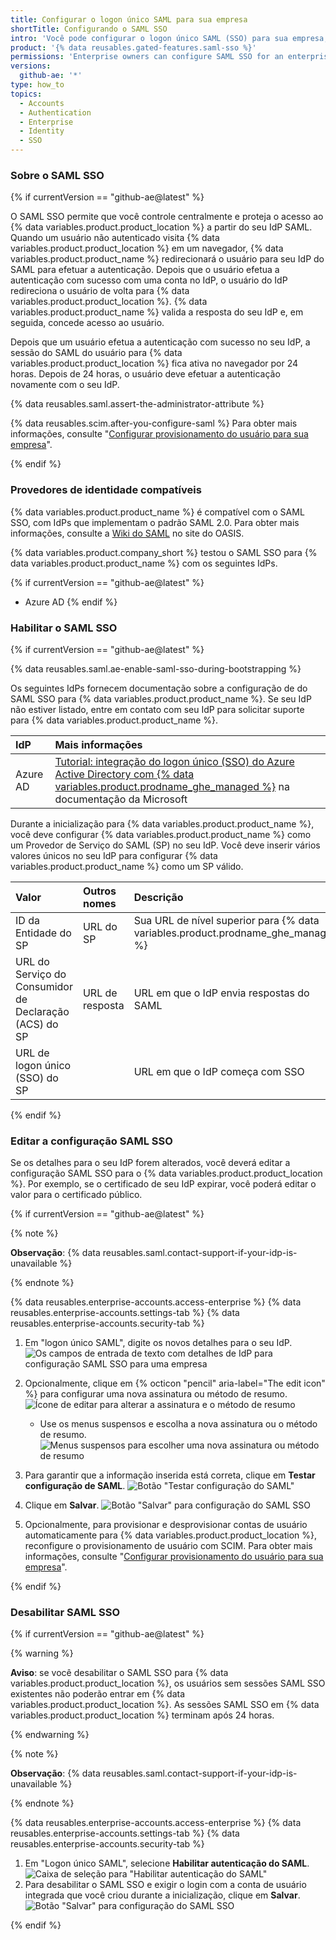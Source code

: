 ```yaml
---
title: Configurar o logon único SAML para sua empresa
shortTitle: Configurando o SAML SSO
intro: 'Você pode configurar o logon único SAML (SSO) para sua empresa, o que permite que você controle centralmente a autenticação para {% data variables.product.product_location %} usando seu provedor de identidade (IdP).'
product: '{% data reusables.gated-features.saml-sso %}'
permissions: 'Enterprise owners can configure SAML SSO for an enterprise on {% data variables.product.product_name %}.'
versions:
  github-ae: '*'
type: how_to
topics:
  - Accounts
  - Authentication
  - Enterprise
  - Identity
  - SSO
---
```


### Sobre o SAML SSO

{% if currentVersion == "github-ae@latest" %}

O SAML SSO permite que você controle centralmente e proteja o acesso ao {% data variables.product.product_location %} a partir do seu IdP SAML. Quando um usuário não autenticado visita {% data variables.product.product_location %} em um navegador, {% data variables.product.product_name %} redirecionará o usuário para seu IdP do SAML para efetuar a autenticação. Depois que o usuário efetua a autenticação com sucesso com uma conta no IdP, o usuário do IdP redireciona o usuário de volta para {% data variables.product.product_location %}. {% data variables.product.product_name %} valida a resposta do seu IdP e, em seguida, concede acesso ao usuário.

Depois que um usuário efetua a autenticação com sucesso no seu IdP, a sessão do SAML do usuário para {% data variables.product.product_location %} fica ativa no navegador por 24 horas. Depois de 24 horas, o usuário deve efetuar a autenticação novamente com o seu IdP.

{% data reusables.saml.assert-the-administrator-attribute %}

{% data reusables.scim.after-you-configure-saml %} Para obter mais informações, consulte "[Configurar provisionamento do usuário para sua empresa](/admin/authentication/configuring-user-provisioning-for-your-enterprise)".

{% endif %}

### Provedores de identidade compatíveis

{% data variables.product.product_name %} é compatível com o SAML SSO, com IdPs que implementam o padrão SAML 2.0. Para obter mais informações, consulte a [Wiki do SAML](https://wiki.oasis-open.org/security) no site do OASIS.

{% data variables.product.company_short %} testou o SAML SSO para {% data variables.product.product_name %} com os seguintes IdPs.

{% if currentVersion == "github-ae@latest" %}
- Azure AD
{% endif %}

### Habilitar o SAML SSO

{% if currentVersion == "github-ae@latest" %}

{% data reusables.saml.ae-enable-saml-sso-during-bootstrapping %}

Os seguintes IdPs fornecem documentação sobre a configuração de do SAML SSO para {% data variables.product.product_name %}. Se seu IdP não estiver listado, entre em contato com seu IdP para solicitar suporte para {% data variables.product.product_name %}.

 | IdP      | Mais informações                                                                                                                                                                                                                           |
 |:-------- |:------------------------------------------------------------------------------------------------------------------------------------------------------------------------------------------------------------------------------------------ |
 | Azure AD | [Tutorial: integração do logon único (SSO) do Azure Active Directory com {% data variables.product.prodname_ghe_managed %}](https://docs.microsoft.com/azure/active-directory/saas-apps/github-ae-tutorial) na documentação da Microsoft |

Durante a inicialização para {% data variables.product.product_name %}, você deve configurar {% data variables.product.product_name %} como um Provedor de Serviço do SAML (SP) no seu IdP. Você deve inserir vários valores únicos no seu IdP para configurar {% data variables.product.product_name %} como um SP válido.

| Valor                                                  | Outros nomes    | Descrição                                                                          | Exemplo                   |
|:------------------------------------------------------ |:--------------- |:---------------------------------------------------------------------------------- |:------------------------- |
| ID da Entidade do SP                                   | URL do SP       | Sua URL de nível superior para {% data variables.product.prodname_ghe_managed %} | <code>https://<em>YOUR-GITHUB-AE-HOSTNAME</em></code> |
| URL do Serviço do Consumidor de Declaração (ACS) do SP | URL de resposta | URL em que o IdP envia respostas do SAML                                           | <code>https://<em>YOUR-GITHUB-AE-HOSTNAME</em>/saml/consume</code> |
| URL de logon único (SSO) do SP                         |                 | URL em que o IdP começa com SSO                                                    | <code>https://<em>YOUR-GITHUB-AE-HOSTNAME</em>/sso</code> |

{% endif %}

### Editar a configuração SAML SSO

Se os detalhes para o seu IdP forem alterados, você deverá editar a configuração SAML SSO para o {% data variables.product.product_location %}. Por exemplo, se o certificado de seu IdP expirar, você poderá editar o valor para o certificado público.

{% if currentVersion == "github-ae@latest" %}

{% note %}

**Observação**: {% data reusables.saml.contact-support-if-your-idp-is-unavailable %}

{% endnote %}

{% data reusables.enterprise-accounts.access-enterprise %}
{% data reusables.enterprise-accounts.settings-tab %}
{% data reusables.enterprise-accounts.security-tab %}
1. Em "logon único SAML", digite os novos detalhes para o seu IdP. ![Os campos de entrada de texto com detalhes de IdP para configuração SAML SSO para uma empresa](/assets/images/help/saml/ae-edit-idp-details.png)
1. Opcionalmente, clique em {% octicon "pencil" aria-label="The edit icon" %} para configurar uma nova assinatura ou método de resumo. ![Ícone de editar para alterar a assinatura e o método de resumo](/assets/images/help/saml/ae-edit-idp-details-edit-signature-and-digest.png)

    - Use os menus suspensos e escolha a nova assinatura ou o método de resumo. ![Menus suspensos para escolher uma nova assinatura ou método de resumo](/assets/images/help/saml/ae-edit-idp-details-edit-signature-and-digest-drop-down-menus.png)
1. Para garantir que a informação inserida está correta, clique em **Testar configuração de SAML**. ![Botão "Testar configuração do SAML"](/assets/images/help/saml/ae-edit-idp-details-test-saml-configuration.png)
1. Clique em **Salvar**. ![Botão "Salvar" para configuração do SAML SSO](/assets/images/help/saml/ae-edit-idp-details-save.png)
1. Opcionalmente, para provisionar e desprovisionar contas de usuário automaticamente para {% data variables.product.product_location %}, reconfigure o provisionamento de usuário com SCIM. Para obter mais informações, consulte "[Configurar provisionamento do usuário para sua empresa](/admin/authentication/configuring-user-provisioning-for-your-enterprise)".

{% endif %}

### Desabilitar SAML SSO

{% if currentVersion == "github-ae@latest" %}

{% warning %}

**Aviso**: se você desabilitar o SAML SSO para {% data variables.product.product_location %}, os usuários sem sessões SAML SSO existentes não poderão entrar em {% data variables.product.product_location %}. As sessões SAML SSO em {% data variables.product.product_location %} terminam após 24 horas.

{% endwarning %}

{% note %}

**Observação**: {% data reusables.saml.contact-support-if-your-idp-is-unavailable %}

{% endnote %}

{% data reusables.enterprise-accounts.access-enterprise %}
{% data reusables.enterprise-accounts.settings-tab %}
{% data reusables.enterprise-accounts.security-tab %}
1. Em "Logon único SAML", selecione **Habilitar autenticação do SAML**. ![Caixa de seleção para "Habilitar autenticação do SAML"](/assets/images/help/saml/ae-saml-disabled.png)
1. Para desabilitar o SAML SSO e exigir o login com a conta de usuário integrada que você criou durante a inicialização, clique em **Salvar**. ![Botão "Salvar" para configuração do SAML SSO](/assets/images/help/saml/ae-saml-disabled-save.png)

{% endif %}
